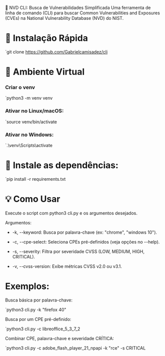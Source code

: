 🔎 NVD CLI: Busca de Vulnerabilidades Simplificada
Uma ferramenta de linha de comando (CLI) para buscar Common Vulnerabilities and Exposures (CVEs) na National Vulnerability Database (NVD) do NIST.

# 🚀 Instalação Rápida

`git clone https://github.com/Gabrielcamisadez/cli

# 🔮 Ambiente Virtual 

### Criar o venv
`python3 -m venv venv

### Ativar no Linux/macOS:
`source venv/bin/activate

### Ativar no Windows:
`.\venv\Scripts\activate

# 🔭 Instale as dependências:

 `pip install -r requirements.txt

# 💡 Como Usar
Execute o script com python3 cli.py e os argumentos desejados.

Argumentos:
- -k, --keyword: Busca por palavra-chave (ex: "chrome", "windows 10").

- -c, --cpe-select: Seleciona CPEs pré-definidos (veja opções no --help).

- -s, --severity: Filtra por severidade CVSS (LOW, MEDIUM, HIGH, CRITICAL).

- -v, --cvss-version: Exibe métricas CVSS v2.0 ou v3.1.

# Exemplos:
Busca básica por palavra-chave:

 `python3 cli.py -k "firefox 40"

Busca por um CPE pré-definido:

 `python3 cli.py -c libreoffice_5_3_7_2

Combinar CPE, palavra-chave e severidade CRÍTICA:

 `python3 cli.py -c adobe_flash_player_21_npapi -k "rce" -s CRITICAL


